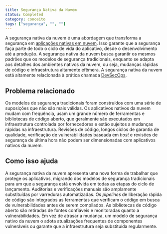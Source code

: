 ```yaml
---
title: Segurança Nativa da Nuvem
status: Completed
category: conceito
tags: ["segurança", "", ""]
---
```


A segurança nativa da nuvem é uma abordagem que transforma a segurança em [aplicações nativas em nuvem](/pt-br/cloud-native-apps/). Isso garante que a segurança faça parte de todo o ciclo de vida do aplicativo, desde o desenvolvimento até a produção. A segurança nativa da nuvem busca garantir os mesmos padrões que os modelos de segurança tradicionais, enquanto se adapta aos detalhes dos ambientes nativos da nuvem, ou seja, mudanças rápidas de código e infraestrutura altamente efêmera. A segurança nativa da nuvem está altamente relacionada à prática chamada [DevSecOps](/devsecops/).

## Problema relacionado

Os modelos de segurança tradicionais foram construídos com uma série de suposições que não são mais válidas. Os aplicativos nativos da nuvem mudam com frequência, usam um grande número de ferramentas e bibliotecas de código aberto, que geralmente são executados em infraestrutura controlada por fornecedores e estão sujeitos a mudanças rápidas na infraestrutura. Revisões de código, longos ciclos de garantia de qualidade, verificação de vulnerabilidades baseada em *host* e revisões de segurança de última hora não podem ser dimensionadas com aplicativos nativos da nuvem.

## Como isso ajuda

A segurança nativa da nuvem apresenta uma nova forma de trabalhar que protege os aplicativos, migrando dos modelos de segurança tradicionais para um que a segurança está envolvida em todas as etapas do ciclo de lançamento. Auditorias e verificações manuais são amplamente substituídas por varreduras automatizadas. Os *pipelines* de liberação rápida de código são integrados as ferramentas que verificam o código em busca de vulnerabilidades antes de serem compilados. As bibliotecas de código aberto são retiradas de fontes confiáveis e monitoradas quanto a vulnerabilidades. Em vez de atrasar a mudança, um modelo de segurança nativo da nuvem o adota atualizações frequentes de componentes vulneráveis ou garante que a infraestrutura seja substituída regularmente.
